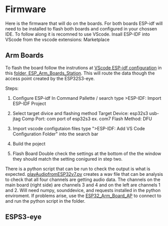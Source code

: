 # Firmware

Here is the firmware that will do on the boards. 
For both boards ESP-idf will need to be installed to flash both boards and configured in your chossen IDE. To follow along it is recomned to use VScode.
Insall ESP-IDF into VScode from the vscode extensions: Marketplace

## Arm Boards

To flash the board follow the instrutions at [VScode ESP-idf configuration](https://docs.espressif.com/projects/vscode-esp-idf-extension/en/latest/startproject.html) in this [folder, ESP_Arm_Boards_Station](/Firmware/Arm%20Board/ESP32_Arm_Boards_Station). This will route the data though the access point created by the ESP32S3-eye. 

Steps:
1. Configure ESP-idf
In Command Pallette / search type >ESP-IDF: Import ESP-IDF Project 
2. Select target divice and flashing method
Target Device: esp32s3 usb-jtag
Comp Port: com port of esp32s3 ex. com7
Flash Method: DFU
3. Import vscode configutaion files
type ">ESP-IDF: Add VS Code Configuration Folder" into the search bar
4. Build the poject

5. Flash Board
Double check the settings at the bottom of the the window they should match the setting conigured in step two.

There is a python script that can be run to check the output is what is expected. [playAudiofromESP32v7.py](/Firmware/Arm%20Board/ESP32_Arm_Boards_Station/playAudioFromESP32v7.py) creates a wav file that can be analysis to check that all four channels are getting audio data. The channels on the main board (right side) are channels 3 and 4 and on the left are channels 1 and 2. Will need numpy, sounddevice, and requests installed in the python enviroment. 
If problems arise, use the [ESP32_Arm_Board_AP](/Firmware/Arm%20Board/ESP32_Arm_Boards_AP/) to connect to and run the python script in the folder.

## ESPS3-eye

